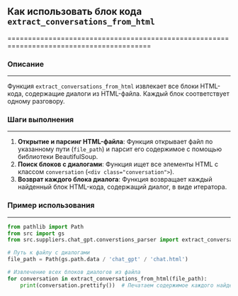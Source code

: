 ## Как использовать блок кода `extract_conversations_from_html`

=========================================================================================

### Описание

-------------------------

Функция `extract_conversations_from_html` извлекает все блоки HTML-кода, содержащие диалоги из HTML-файла. 
Каждый блок соответствует одному разговору. 

### Шаги выполнения

-------------------------

1. **Открытие и парсинг HTML-файла**: Функция открывает файл по указанному пути (`file_path`) и парсит его содержимое с помощью библиотеки BeautifulSoup. 
2. **Поиск блоков с диалогами**: Функция ищет все элементы HTML с классом `conversation` (`<div class="conversation">`). 
3. **Возврат каждого блока диалога**: Функция возвращает каждый найденный блок HTML-кода, содержащий диалог, в виде итератора. 

### Пример использования

-------------------------

```python
from pathlib import Path
from src import gs
from src.suppliers.chat_gpt.converstions_parser import extract_conversations_from_html

# Путь к файлу с диалогами
file_path = Path(gs.path.data / 'chat_gpt' / 'chat.html')

# Извлечение всех блоков диалогов из файла
for conversation in extract_conversations_from_html(file_path):
    print(conversation.prettify())  # Печатаем содержимое каждого найденного диалога
```